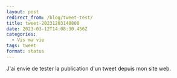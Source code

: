 ```yaml
---
layout: post
redirect_from: /blog/tweet-test/
title: tweet-20231203140800
date: 2023-03-12T14:08:30.456Z
categories:
  - Vis ma vie
tags: tweet
format: status
---
```


J'ai envie de tester la publication d'un tweet depuis mon site web.
